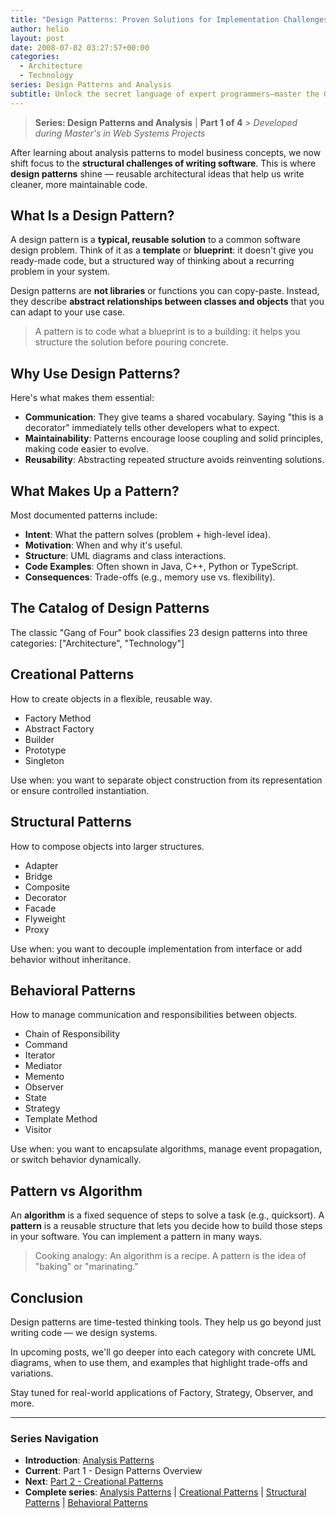 ```yaml
---
title: "Design Patterns: Proven Solutions for Implementation Challenges"
author: helio
layout: post
date: 2008-07-02 03:27:57+00:00
categories:
  - Architecture
  - Technology
series: Design Patterns and Analysis
subtitle: Unlock the secret language of expert programmers—master the Gang of Four design patterns that transform chaotic code into elegant, maintainable systems through proven object-oriented solutions
---
```


> **Series: Design Patterns and Analysis** | **Part 1 of 4** > _Developed during Master's in Web Systems Projects_

After learning about analysis patterns to model business concepts, we now shift focus to the **structural challenges of writing software**. This is where **design patterns** shine — reusable architectural ideas that help us write cleaner, more maintainable code.

## What Is a Design Pattern?

A design pattern is a **typical, reusable solution** to a common software design problem. Think of it as a **template** or **blueprint**: it doesn't give you ready-made code, but a structured way of thinking about a recurring problem in your system.

Design patterns are **not libraries** or functions you can copy-paste. Instead, they describe **abstract relationships between classes and objects** that you can adapt to your use case.

> A pattern is to code what a blueprint is to a building: it helps you structure the solution before pouring concrete.

## Why Use Design Patterns?

Here's what makes them essential:

- **Communication**: They give teams a shared vocabulary. Saying "this is a decorator" immediately tells other developers what to expect.
- **Maintainability**: Patterns encourage loose coupling and solid principles, making code easier to evolve.
- **Reusability**: Abstracting repeated structure avoids reinventing solutions.

## What Makes Up a Pattern?

Most documented patterns include:

- **Intent**: What the pattern solves (problem + high-level idea).
- **Motivation**: When and why it's useful.
- **Structure**: UML diagrams and class interactions.
- **Code Examples**: Often shown in Java, C++, Python or TypeScript.
- **Consequences**: Trade-offs (e.g., memory use vs. flexibility).

## The Catalog of Design Patterns

The classic "Gang of Four" book classifies 23 design patterns into three categories: ["Architecture", "Technology"]

## Creational Patterns

How to create objects in a flexible, reusable way.

- Factory Method
- Abstract Factory
- Builder
- Prototype
- Singleton

Use when: you want to separate object construction from its representation or ensure controlled instantiation.

## Structural Patterns

How to compose objects into larger structures.

- Adapter
- Bridge
- Composite
- Decorator
- Facade
- Flyweight
- Proxy

Use when: you want to decouple implementation from interface or add behavior without inheritance.

## Behavioral Patterns

How to manage communication and responsibilities between objects.

- Chain of Responsibility
- Command
- Iterator
- Mediator
- Memento
- Observer
- State
- Strategy
- Template Method
- Visitor

Use when: you want to encapsulate algorithms, manage event propagation, or switch behavior dynamically.

## Pattern vs Algorithm

An **algorithm** is a fixed sequence of steps to solve a task (e.g., quicksort).
A **pattern** is a reusable structure that lets you decide how to build those steps in your software. You can implement a pattern in many ways.

> Cooking analogy: An algorithm is a recipe. A pattern is the idea of "baking" or "marinating."

## Conclusion

Design patterns are time-tested thinking tools. They help us go beyond just writing code — we design systems.

In upcoming posts, we'll go deeper into each category with concrete UML diagrams, when to use them, and examples that highlight trade-offs and variations.

Stay tuned for real-world applications of Factory, Strategy, Observer, and more.

---

### **Series Navigation**

- **Introduction**: [Analysis Patterns](../2008-07-01-padroes-de-analise/)
- **Current**: Part 1 - Design Patterns Overview
- **Next**: [Part 2 - Creational Patterns](../2008-07-04-padroes-de-criacao/)
- **Complete series**: [Analysis Patterns](../2008-07-01-padroes-de-analise/) | [Creational Patterns](../2008-07-04-padroes-de-criacao/) | [Structural Patterns](../2008-07-06-padroes-estruturais/) | [Behavioral Patterns](../2008-07-08-padroes-comportamentais/)
